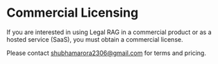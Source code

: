 # Commercial Licensing

If you are interested in using Legal RAG in a commercial product or as a hosted service (SaaS), you must obtain a commercial license.

Please contact shubhamarora2306@gmail.com for terms and pricing.
